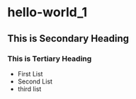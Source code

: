 # hello-world_1

## This is Secondary Heading

### This is Tertiary Heading

* First List
* Second List
* third list
